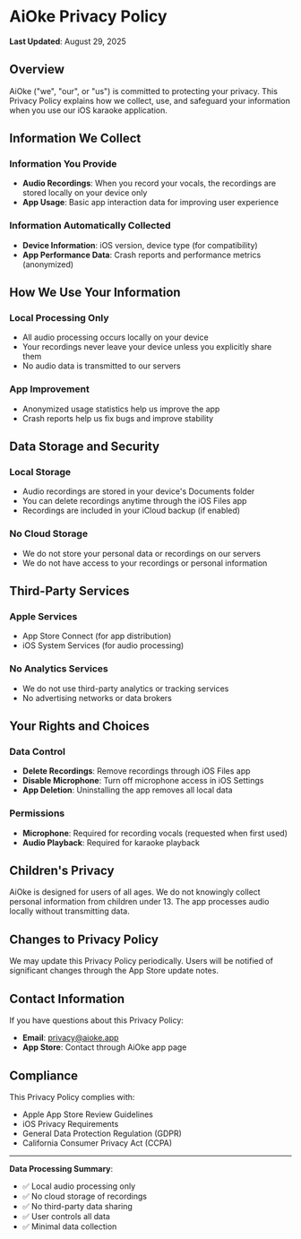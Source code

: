 # AiOke Privacy Policy

**Last Updated**: August 29, 2025

## Overview
AiOke ("we", "our", or "us") is committed to protecting your privacy. This Privacy Policy explains how we collect, use, and safeguard your information when you use our iOS karaoke application.

## Information We Collect

### Information You Provide
- **Audio Recordings**: When you record your vocals, the recordings are stored locally on your device only
- **App Usage**: Basic app interaction data for improving user experience

### Information Automatically Collected
- **Device Information**: iOS version, device type (for compatibility)
- **App Performance Data**: Crash reports and performance metrics (anonymized)

## How We Use Your Information

### Local Processing Only
- All audio processing occurs locally on your device
- Your recordings never leave your device unless you explicitly share them
- No audio data is transmitted to our servers

### App Improvement
- Anonymized usage statistics help us improve the app
- Crash reports help us fix bugs and improve stability

## Data Storage and Security

### Local Storage
- Audio recordings are stored in your device's Documents folder
- You can delete recordings anytime through the iOS Files app
- Recordings are included in your iCloud backup (if enabled)

### No Cloud Storage
- We do not store your personal data or recordings on our servers
- We do not have access to your recordings or personal information

## Third-Party Services

### Apple Services
- App Store Connect (for app distribution)
- iOS System Services (for audio processing)

### No Analytics Services
- We do not use third-party analytics or tracking services
- No advertising networks or data brokers

## Your Rights and Choices

### Data Control
- **Delete Recordings**: Remove recordings through iOS Files app
- **Disable Microphone**: Turn off microphone access in iOS Settings
- **App Deletion**: Uninstalling the app removes all local data

### Permissions
- **Microphone**: Required for recording vocals (requested when first used)
- **Audio Playback**: Required for karaoke playback

## Children's Privacy
AiOke is designed for users of all ages. We do not knowingly collect personal information from children under 13. The app processes audio locally without transmitting data.

## Changes to Privacy Policy
We may update this Privacy Policy periodically. Users will be notified of significant changes through the App Store update notes.

## Contact Information
If you have questions about this Privacy Policy:
- **Email**: privacy@aioke.app
- **App Store**: Contact through AiOke app page

## Compliance
This Privacy Policy complies with:
- Apple App Store Review Guidelines
- iOS Privacy Requirements
- General Data Protection Regulation (GDPR)
- California Consumer Privacy Act (CCPA)

---

**Data Processing Summary**:
- ✅ Local audio processing only
- ✅ No cloud storage of recordings  
- ✅ No third-party data sharing
- ✅ User controls all data
- ✅ Minimal data collection